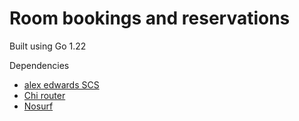 # Room bookings and reservations

Built using Go 1.22

Dependencies

- [alex edwards SCS](https://github.com/alexedwards/scs/v2)
- [Chi router](https://github.com/go-chi/chi)
- [Nosurf](https://github.com/justinas/nosurf)
